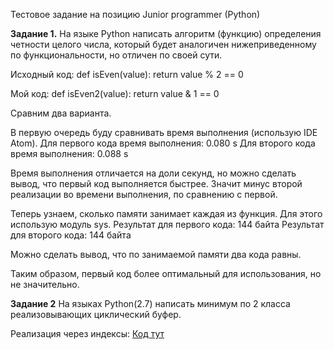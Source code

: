 Тестовое задание на позицию Junior programmer (Python)

**Задание 1.** На языке Python написать алгоритм (функцию) определения четности целого числа, который будет аналогичен нижеприведенному по функциональности, но отличен по своей сути.

Исходный код:
def isEven(value):
    return value % 2 == 0
    
Мой код:
def isEven2(value):
    return value & 1 == 0

Сравним два варианта.

В первую очередь буду сравнивать время выполнения (использую IDE Atom).
Для первого кода время выполнения: 0.080 s
Для второго кода время выполнения: 0.088 s

Время выполнения отличается на доли секунд, но можно сделать вывод, что первый код выполняется быстрее. Значит минус второй реализации во времени выполнения, по сравнению с первой.

Теперь узнаем, сколько памяти занимает каждая из функция. Для этого использую модуль sys.
Результат для первого кода: 144 байта
Результат для второго кода: 144 байта

Можно сделать вывод, что по занимаемой памяти два кода равны.

Таким образом, первый код более оптимальный для использования, но не значительно.

**Задание 2** На языках Python(2.7) написать минимум по 2 класса реализовывающих циклический буфер.

Реализация через индексы: [Код тут](https://github.com/EkaterinaToporkova/Test/blob/main/%D0%A0%D0%B5%D0%B0%D0%BB%D0%B8%D0%B7%D0%B0%D1%86%D0%B8%D1%8F%20%D1%87%D0%B5%D1%80%D0%B5%D0%B7%20%D0%B8%D0%BD%D0%B4%D0%B5%D0%BA%D1%81%D1%8B)








